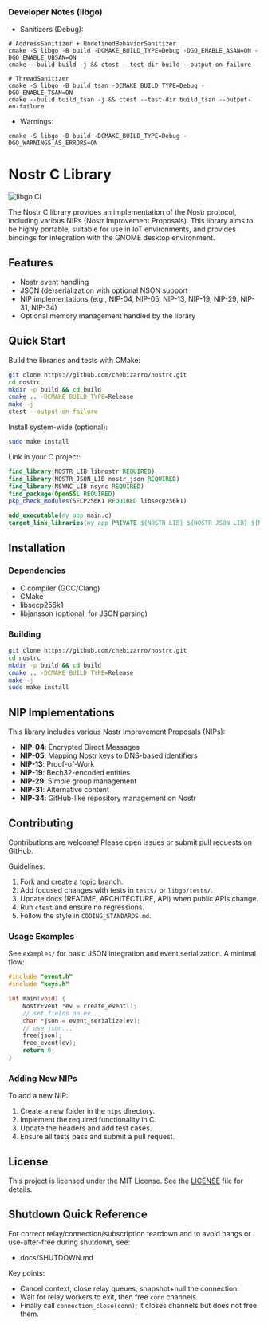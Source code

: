 ### Developer Notes (libgo)

- Sanitizers (Debug):

```
# AddressSanitizer + UndefinedBehaviorSanitizer
cmake -S libgo -B build -DCMAKE_BUILD_TYPE=Debug -DGO_ENABLE_ASAN=ON -DGO_ENABLE_UBSAN=ON
cmake --build build -j && ctest --test-dir build --output-on-failure

# ThreadSanitizer
cmake -S libgo -B build_tsan -DCMAKE_BUILD_TYPE=Debug -DGO_ENABLE_TSAN=ON
cmake --build build_tsan -j && ctest --test-dir build_tsan --output-on-failure
```

- Warnings:

```
cmake -S libgo -B build -DCMAKE_BUILD_TYPE=Debug -DGO_WARNINGS_AS_ERRORS=ON
```

# Nostr C Library

![libgo CI](https://github.com/chebizarro/nostrc/actions/workflows/libgo-ci.yml/badge.svg)

The Nostr C library provides an implementation of the Nostr protocol, including various NIPs (Nostr Improvement Proposals). This library aims to be highly portable, suitable for use in IoT environments, and provides bindings for integration with the GNOME desktop environment.

## Features

- Nostr event handling
- JSON (de)serialization with optional NSON support
- NIP implementations (e.g., NIP-04, NIP-05, NIP-13, NIP-19, NIP-29, NIP-31, NIP-34)
- Optional memory management handled by the library

## Quick Start

Build the libraries and tests with CMake:

```sh
git clone https://github.com/chebizarro/nostrc.git
cd nostrc
mkdir -p build && cd build
cmake .. -DCMAKE_BUILD_TYPE=Release
make -j
ctest --output-on-failure
```

Install system-wide (optional):

```sh
sudo make install
```

Link in your C project:

```cmake
find_library(NOSTR_LIB libnostr REQUIRED)
find_library(NOSTR_JSON_LIB nostr_json REQUIRED)
find_library(NSYNC_LIB nsync REQUIRED)
find_package(OpenSSL REQUIRED)
pkg_check_modules(SECP256K1 REQUIRED libsecp256k1)

add_executable(my_app main.c)
target_link_libraries(my_app PRIVATE ${NOSTR_LIB} ${NOSTR_JSON_LIB} ${NSYNC_LIB} OpenSSL::SSL OpenSSL::Crypto ${SECP256K1_LIBRARIES})
```

## Installation

### Dependencies

- C compiler (GCC/Clang)
- CMake
- libsecp256k1
- libjansson (optional, for JSON parsing)

### Building

```sh
git clone https://github.com/chebizarro/nostrc.git
cd nostrc
mkdir -p build && cd build
cmake .. -DCMAKE_BUILD_TYPE=Release
make -j
sudo make install
```

## NIP Implementations

This library includes various Nostr Improvement Proposals (NIPs):

- **NIP-04**: Encrypted Direct Messages
- **NIP-05**: Mapping Nostr keys to DNS-based identifiers
- **NIP-13**: Proof-of-Work
- **NIP-19**: Bech32-encoded entities
- **NIP-29**: Simple group management
- **NIP-31**: Alternative content
- **NIP-34**: GitHub-like repository management on Nostr

## Contributing

Contributions are welcome! Please open issues or submit pull requests on GitHub.

Guidelines:

1. Fork and create a topic branch.
2. Add focused changes with tests in `tests/` or `libgo/tests/`.
3. Update docs (README, ARCHITECTURE, API) when public APIs change.
4. Run `ctest` and ensure no regressions.
5. Follow the style in `CODING_STANDARDS.md`.

### Usage Examples

See `examples/` for basic JSON integration and event serialization. A minimal flow:

```c
#include "event.h"
#include "keys.h"

int main(void) {
    NostrEvent *ev = create_event();
    // set fields on ev...
    char *json = event_serialize(ev);
    // use json...
    free(json);
    free_event(ev);
    return 0;
}
```

### Adding New NIPs

To add a new NIP:

1. Create a new folder in the `nips` directory.
2. Implement the required functionality in C.
3. Update the headers and add test cases.
4. Ensure all tests pass and submit a pull request.

## License

This project is licensed under the MIT License. See the [LICENSE](LICENSE) file for details.

## Shutdown Quick Reference

For correct relay/connection/subscription teardown and to avoid hangs or use-after-free during shutdown, see:

- docs/SHUTDOWN.md

Key points:

- Cancel context, close relay queues, snapshot+null the connection.
- Wait for relay workers to exit, then free `conn` channels.
- Finally call `connection_close(conn)`; it closes channels but does not free them.
